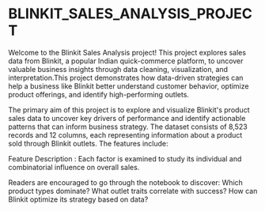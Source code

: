 # BLINKIT_SALES_ANALYSIS_PROJECT
Welcome to the Blinkit Sales Analysis project! This project explores sales data from Blinkit, a popular Indian quick-commerce platform, to uncover valuable business insights through data cleaning, visualization, and interpretation.This project demonstrates how data-driven strategies can help a business like Blinkit better understand customer behavior, optimize product offerings, and identify high-performing outlets.

The primary aim of this project is to explore and visualize Blinkit's product sales data to uncover key drivers of performance and identify actionable patterns that can inform business strategy.
The dataset consists of 8,523 records and 12 columns, each representing information about a product sold through Blinkit outlets. The features include:

Feature	Description : Each factor is examined to study its individual and combinatorial influence on overall sales.

Readers are encouraged to go through the notebook to discover:
Which product types dominate?
What outlet traits correlate with success?
How can Blinkit optimize its strategy based on data?
